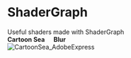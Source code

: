 # ShaderGraph
Useful shaders made with ShaderGraph<br>
<b>Cartoon Sea &nbsp;&nbsp;&nbsp;&nbsp; Blur</b><br> 
![CartoonSea_AdobeExpress](https://user-images.githubusercontent.com/82811799/229798110-601adbb7-47ef-4403-895e-147d839d93e9.gif)
<br>








